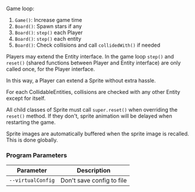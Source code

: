 
Game loop:
1. `Game()`: Increase game time
1. `Board()`: Spawn stars if any
1. `Board()`: `step()` each Player
1. `Board()`: `step()` each entity
1. `Board()`: Check collisions and call `collidedWith()` if needed

Players may extend the Entity interface. In the game loop `step()` and `reset()` (shared functions between Player and Entity interface) are only called once, for the Player interface.

In this way, a Player can extend a Sprite without extra hassle.

For each CollidableEntities, collisions are checked with any other Entity except for itself.

All child classes of Sprite must call `super.reset()` when overriding the `reset()` method. If they don't, sprite animation will be delayed when restarting the game.

Sprite images are automatically buffered when the sprite image is recalled. This is done globally. 

### Program Parameters

| Parameter | Description |
| --- | --- |
| `--virtualConfig` | Don't save config to file |
